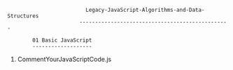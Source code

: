                              Legacy-JavaScript-Algorithms-and-Data-Structures
                           ------------------------------------------------

            01 Basic JavaScript
            -------------------
01. CommentYourJavaScriptCode.js
